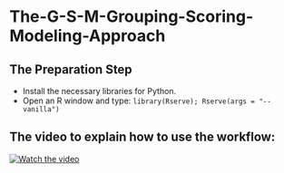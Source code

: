 # The-G-S-M-Grouping-Scoring-Modeling-Approach

## The Preparation Step
- Install the necessary libraries for Python.
- Open an R window and type:
  ```library(Rserve); Rserve(args = "--vanilla")```
  
## The video to explain how to use the workflow:

[![Watch the video](https://img.youtube.com/vi/2Z5McuzIL7M/hqdefault.jpg)](https://www.youtube.com/embed/2Z5McuzIL7M)
